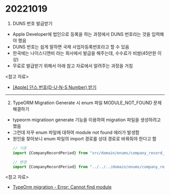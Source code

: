 # 20221019

1. DUNS 번호 발급받기

- Apple Developer에 법인으로 등록을 하는 과정에서 DUNS 번호라는 것을 입력해야 했음
- DUNS 번호는 쉽게 말하면 국제 사업자등록번호라고 할 수 있음
- 한국에는 나이스디앤비 라는 회사에서 발급을 해주는데, 수수료가 비쌈(45만원 이상)
- 무료로 발급받기 위해서 아래 참고 자료에서 알려주는 과정을 거침

<참고 자료>

- [[Apple] 던스 번호(D-U-N-S Number) 받기](https://gigas-blog.tistory.com/m/221)

---

2. TypeORM Migration Generate 시 enum 파일 MODULE_NOT_FOUND 문제 해결하기

- typeorm migratioon generate 기능을 이용하여 migration 파일을 생성하려고 했음
- 그런데 자꾸 enum 파일에 대하여 module not found 에러가 발생함
- 원인을 찾아보니 enum 파일의 import 경로를 상대 경로로 바꿔줘야 한다고 함
  ```ts
  // 기존
  import {CompanyRecordPeriod} from "src/domain/enums/company_record_period.enum";

  // 변경
  import {CompanyRecordPeriod} from "../../../domain/enums/company_record_period.enum";
  ```

<참고 자료>

- [TypeOrm migration - Error: Cannot find module](https://stackoverflow.com/questions/66991600/typeorm-migration-error-cannot-find-module)
